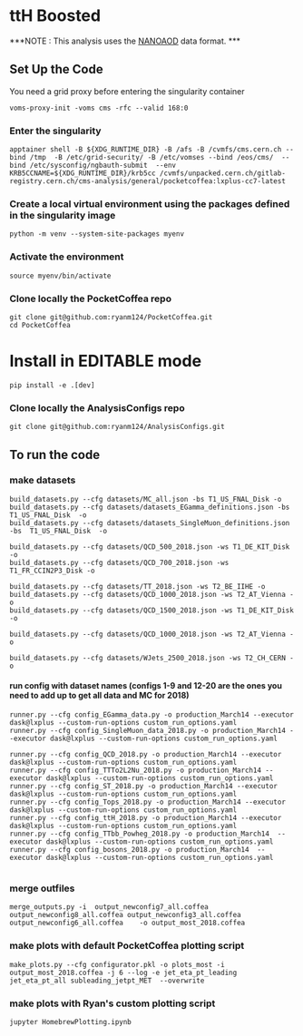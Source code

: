 # ttH Boosted 

***NOTE : This analysis uses the [NANOAOD](https://twiki.cern.ch/twiki/bin/view/CMSPublic/WorkBookNanoAOD) data format. ***


## Set Up the Code

You need a grid proxy before entering the singularity container
```
voms-proxy-init -voms cms -rfc --valid 168:0

```
### Enter the singularity

```
apptainer shell -B ${XDG_RUNTIME_DIR} -B /afs -B /cvmfs/cms.cern.ch --bind /tmp  -B /etc/grid-security/ -B /etc/vomses --bind /eos/cms/  --bind /etc/sysconfig/ngbauth-submit  --env KRB5CCNAME=${XDG_RUNTIME_DIR}/krb5cc /cvmfs/unpacked.cern.ch/gitlab-registry.cern.ch/cms-analysis/general/pocketcoffea:lxplus-cc7-latest
```


### Create a local virtual environment using the packages defined in the singularity image
```
python -m venv --system-site-packages myenv
```

### Activate the environment
```
source myenv/bin/activate
```
### Clone locally the PocketCoffea repo
```
git clone git@github.com:ryanm124/PocketCoffea.git
cd PocketCoffea
```
# Install in EDITABLE mode
```
pip install -e .[dev]
```

### Clone locally the AnalysisConfigs repo
```
git clone git@github.com:ryanm124/AnalysisConfigs.git
```

## To run the code

### make datasets
```
build_datasets.py --cfg datasets/MC_all.json -bs T1_US_FNAL_Disk -o
build_datasets.py --cfg datasets/datasets_EGamma_definitions.json -bs  T1_US_FNAL_Disk  -o 
build_datasets.py --cfg datasets/datasets_SingleMuon_definitions.json -bs  T1_US_FNAL_Disk  -o

build_datasets.py --cfg datasets/QCD_500_2018.json -ws T1_DE_KIT_Disk -o 
build_datasets.py --cfg datasets/QCD_700_2018.json -ws T1_FR_CCIN2P3_Disk -o 

build_datasets.py --cfg datasets/TT_2018.json -ws T2_BE_IIHE -o 
build_datasets.py --cfg datasets/QCD_1000_2018.json -ws T2_AT_Vienna -o
build_datasets.py --cfg datasets/QCD_1500_2018.json -ws T1_DE_KIT_Disk -o

build_datasets.py --cfg datasets/QCD_1000_2018.json -ws T2_AT_Vienna -o

build_datasets.py --cfg datasets/WJets_2500_2018.json -ws T2_CH_CERN -o

```
#### run config with dataset names (configs 1-9 and 12-20 are the ones you need to add up to get all data and MC for 2018)
```
runner.py --cfg config_EGamma_data.py -o production_March14 --executor dask@lxplus --custom-run-options custom_run_options.yaml
runner.py --cfg config_SingleMuon_data_2018.py -o production_March14 --executor dask@lxplus --custom-run-options custom_run_options.yaml

runner.py --cfg config_QCD_2018.py -o production_March14 --executor dask@lxplus --custom-run-options custom_run_options.yaml
runner.py --cfg config_TTTo2L2Nu_2018.py -o production_March14 --executor dask@lxplus --custom-run-options custom_run_options.yaml
runner.py --cfg config_ST_2018.py -o production_March14 --executor dask@lxplus --custom-run-options custom_run_options.yaml
runner.py --cfg config_Tops_2018.py -o production_March14 --executor dask@lxplus --custom-run-options custom_run_options.yaml
runner.py --cfg config_ttH_2018.py -o production_March14 --executor dask@lxplus --custom-run-options custom_run_options.yaml
runner.py --cfg config_TTbb_Powheg_2018.py -o production_March14  --executor dask@lxplus --custom-run-options custom_run_options.yaml
runner.py --cfg config_bosons_2018.py -o production_March14  --executor dask@lxplus --custom-run-options custom_run_options.yaml


```
### merge outfiles
```
merge_outputs.py -i  output_newconfig7_all.coffea output_newconfig8_all.coffea output_newconfig3_all.coffea output_newconfig6_all.coffea    -o output_most_2018.coffea
```
### make plots with default PocketCoffea plotting script
```
make_plots.py --cfg configurator.pkl -o plots_most -i output_most_2018.coffea -j 6 --log -e jet_eta_pt_leading jet_eta_pt_all subleading_jetpt_MET  --overwrite
```
### make plots with Ryan's custom plotting script
```
jupyter HomebrewPlotting.ipynb
```
